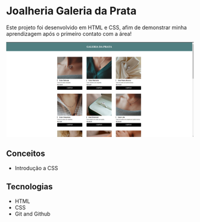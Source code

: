 # Joalheria Galeria da Prata

Este projeto foi desenvolvido em HTML e CSS, afim de demonstrar minha aprendizagem após o primeiro contato com a área!

![screenshot](img/readme.png)

 ## Conceitos

- Introdução a CSS

## Tecnologias

- HTML
- CSS
- Git and Github
